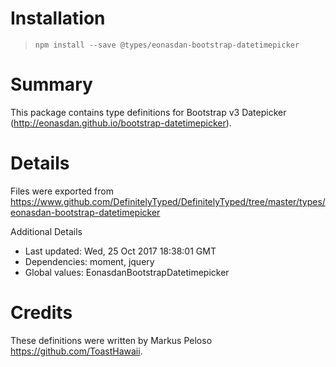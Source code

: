 # Installation
> `npm install --save @types/eonasdan-bootstrap-datetimepicker`

# Summary
This package contains type definitions for Bootstrap v3 Datepicker (http://eonasdan.github.io/bootstrap-datetimepicker).

# Details
Files were exported from https://www.github.com/DefinitelyTyped/DefinitelyTyped/tree/master/types/eonasdan-bootstrap-datetimepicker

Additional Details
 * Last updated: Wed, 25 Oct 2017 18:38:01 GMT
 * Dependencies: moment, jquery
 * Global values: EonasdanBootstrapDatetimepicker

# Credits
These definitions were written by Markus Peloso <https://github.com/ToastHawaii>.
